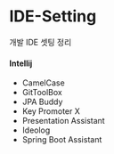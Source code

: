 # IDE-Setting
개발 IDE 셋팅 정리
#### Intellij
- CamelCase
- GitToolBox
- JPA Buddy
- Key Promoter X
- Presentation Assistant
- Ideolog
- Spring Boot Assistant
